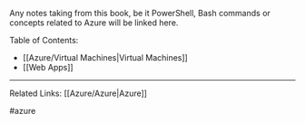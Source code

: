 Any notes taking from this book, be it PowerShell, Bash commands or concepts related to Azure will be linked here.

Table of Contents:
* [[Azure/Virtual Machines|Virtual Machines]]
* [[Web Apps]]

---
Related Links:
[[Azure/Azure|Azure]]

#azure 
